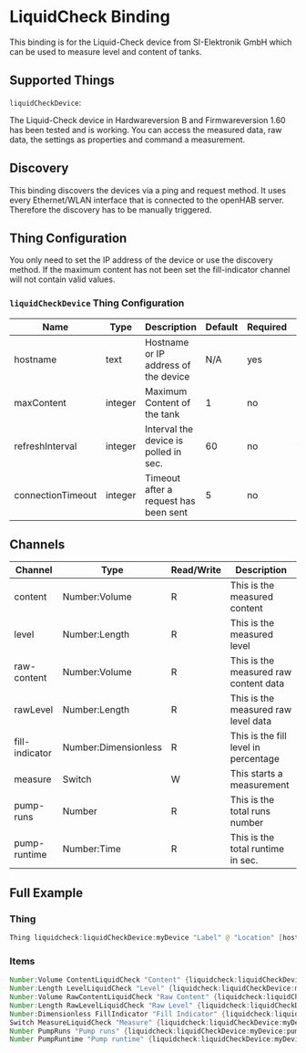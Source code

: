 # LiquidCheck Binding

This binding is for the Liquid-Check device from SI-Elektronik GmbH which can be used to measure level and content of tanks.

## Supported Things

`liquidCheckDevice`:

The Liquid-Check device in Hardwareversion B and Firmwareversion 1.60 has been tested and is working.
You can access the measured data, raw data, the settings as properties and command a measurement.

## Discovery

This binding discovers the devices via a ping and request method.
It uses every Ethernet/WLAN interface that is connected to the openHAB server.
Therefore the discovery has to be manually triggered.

## Thing Configuration

You only need to set the IP address of the device or use the discovery method.
If the maximum content has not been set the fill-indicator channel will not contain valid values.

### `liquidCheckDevice` Thing Configuration

| Name             | Type    | Description                           | Default | Required | Advanced |
|------------------|---------|---------------------------------------|---------|----------|----------|
| hostname         | text    | Hostname or IP address of the device  | N/A     | yes      | no       |
| maxContent       | integer | Maximum Content of the tank           | 1       | no       | no       |
| refreshInterval  | integer | Interval the device is polled in sec. | 60      | no       | yes      |
| connectionTimeout| integer | Timeout after a request has been sent | 5       | no       | yes      |

## Channels

| Channel        | Type                        | Read/Write | Description                           |
|----------------|-----------------------------|------------|---------------------------------------|
| content        | Number:Volume               | R          | This is the measured content          |
| level          | Number:Length               | R          | This is the measured level            |
| raw-content    | Number:Volume               | R          | This is the measured raw content data |
| rawLevel       | Number:Length               | R          | This is the measured raw level data   |
| fill-indicator | Number:Dimensionless        | R          | This is the fill level in percentage  |
| measure        | Switch                      | W          | This starts a measurement             |
| pump-runs      | Number                      | R          | This is the total runs number         |
| pump-runtime   | Number:Time                 | R          | This is the total runtime in sec.     |

## Full Example

### Thing

```java
Thing liquidcheck:liquidCheckDevice:myDevice "Label" @ "Location" [hostname="XXX.XXX.XXX.XXX", maxContent=9265, refreshInterval=600, connectionTimeout=5]
```

### Items

```java
Number:Volume ContentLiquidCheck "Content" {liquidcheck:liquidCheckDevice:myDevice:content}
Number:Length LevelLiquidCheck "Level" {liquidcheck:liquidCheckDevice:myDevice:level}
Number:Volume RawContentLiquidCheck "Raw Content" {liquidcheck:liquidCheckDevice:myDevice:raw-content}
Number:Length RawLevelLiquidCheck "Raw Level" {liquidcheck:liquidCheckDevice:myDevice:raw-level}
Number:Dimensionless FillIndicator "Fill Indicator" {liquidcheck:liquidCheckDevice:myDevice:fill-indicator}
Switch MeasureLiquidCheck "Measure" {liquidcheck:liquidCheckDevice:myDevice:measure}
Number PumpRuns "Pump runs" {liquidcheck:liquidCheckDevice:myDevice:pump-runs}
Number PumpRuntime "Pump runtime" {liquidcheck:liquidCheckDevice:myDevice:pump-runtime}
```
